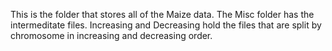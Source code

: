 This is the folder that stores all of the Maize data. The Misc folder has the intermeditate files. Increasing and Decreasing hold the files that are split by chromosome in increasing and decreasing order.
